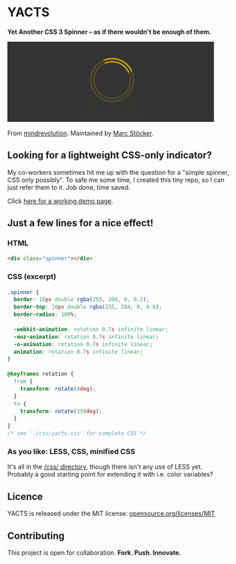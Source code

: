 # YACTS
**Yet Another CSS 3 Spinner &ndash; as if there wouldn't be enough of them.**

[![Spinner Preview (as a GIF)](README.md.res/spinner-preview.gif)](index.html)

From [mindrevolution](http://www.mindrevolution.com). Maintained by [Marc Stöcker](https://twitter.com/esn303).


## Looking for a lightweight CSS-only indicator?

My co-workers sometimes hit me up with the question for a "simple spinner, CSS only possibly". To safe me some time, I created this tiny repo, so I can just refer them to it. Job done, time saved. 


Click [here for a working demo page](index.html).




## Just a few lines for a nice effect!

### HTML
```html
<div class="spinner"></div>
```

### CSS (excerpt)

```css
.spinner {
  border: 10px double rgba(255, 204, 0, 0.2);
  border-top: 10px double rgba(255, 204, 0, 0.8);
  border-radius: 100%;

  -webkit-animation: rotation 0.7s infinite linear;
  -moz-animation: rotation 0.7s infinite linear;
  -o-animation: rotation 0.7s infinite linear;
  animation: rotation 0.7s infinite linear;
}

@keyframes rotation {
  from {
    transform: rotate(0deg);
  }
  to {
    transform: rotate(359deg);
  }
}
/* see './css/yacts.css' for complete CSS */
```

### As you like: LESS, CSS, minified CSS
It's all in the [/css/ directory](css/), though there isn't any use of LESS yet. Probably a good starting point for extending it with i.e. color variables?



## Licence

YACTS is released under the MIT license:
[opensource.org/licenses/MIT](http://opensource.org/licenses/MIT)



## Contributing

This project is open for collaboration. **Fork. Push. Innovate.**

